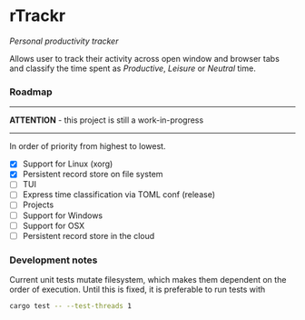 rTrackr
===
*Personal productivity tracker*

Allows user to track their activity across open window and browser tabs and classify the time spent as *Productive*, *Leisure* or *Neutral* time.

### Roadmap
---
**ATTENTION** - this project is still a work-in-progress

---

In order of priority from highest to lowest.

- [x] Support for Linux (xorg)
- [x] Persistent record store on file system
- [ ] TUI
- [ ] Express time classification via TOML conf (release)
- [ ] Projects
- [ ] Support for Windows
- [ ] Support for OSX
- [ ] Persistent record store in the cloud

### Development notes
Current unit tests mutate filesystem, which makes them dependent on the order of execution. Until this is fixed, it is preferable to run tests with
```bash
cargo test -- --test-threads 1
```